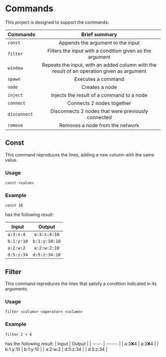 # Commands
This project is designed to support the commands:

| Commands     | Brief summary                                                             |
| ------------ |:------------------------------------------------------------------------------------------:|
| `const`      | Appends the argument to the input                                                          | 
| `filter`     | Filters the input with a condition given as the argument                                   | 
| `window`     | Repeats the input,  with an added column with the result of an operation given as argument | 
| `spawn`      | Executes a command                                                                         | 
| `node`       | Creates a node                                                                             | 
| `inject`     | Injects the result of a command to a node                                                  | 
| `connect`    | Connects 2 nodes together                                                                  | 
| `disconnect` | Disconnects 2 nodes that were previously connected                                         | 
| `remove`     | Removes a node from the network                                                            |

## Const
This command reproduces the lines, adding a new column with the same value.

### Usage
`const <value>`

### Example
```
const 10
```
has the following result:

| Input | Output |
| ----- |:------:|
| `a:3:x:4` | `a:3:x:4:10` |
| `b:1:y:10` | `b:1:y:10:10` |
| `a:2:w:2` | `a:2:w:2:10` |
| `d:5:z:34` | `d:5:z:34:10` |

## Filter
This command reproduces the lines that satisfy a condition indicated in its arguments.

### Usage
`filter <column> <operator> <column>`

### Example
```
filter 2 < 4
```
has the following result:
| Input | Output |
| ----- | ------ |
| a:3:x:4 | a:3:x:4 |
| b:1:y:10 | b:1:y:10 |
| a:2:w:2 | d:5:z:34 |
| d:5:z:34 |

